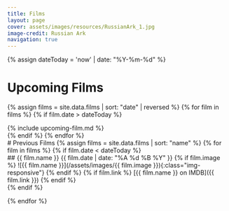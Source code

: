 ```yaml
---
title: Films
layout: page
cover: assets/images/resources/RussianArk_1.jpg
image-credit: Russian Ark
navigation: true
---
```


{% assign dateToday = 'now' | date: "%Y-%m-%d" %}

# Upcoming Films

{% assign films = site.data.films | sort: "date" | reversed  %}
{% for film in films %}
{% if film.date > dateToday  %}
<div class="film-item" markdown="1">
{% include upcoming-film.md %}
</div>
{% endif %}
{% endfor %}


<div id="past-films" markdown="1">
# Previous Films
{% assign films = site.data.films | sort: "name" %}
{% for film in films %}
{% if film.date < dateToday  %}
<div class="film-item" markdown="1">
## {{ film.name }}
{{ film.date | date: "%A %d %B %Y" }}
{% if film.image %}
![{{ film.name }}](/assets/images/{{ film.image }}){:class="img-responsive"}
{% endif %}
{% if film.link %}
[{{ film.name }} on IMDB]({{ film.link }})
{% endif %}
</div>
{% endif %}

{% endfor %}
</div>